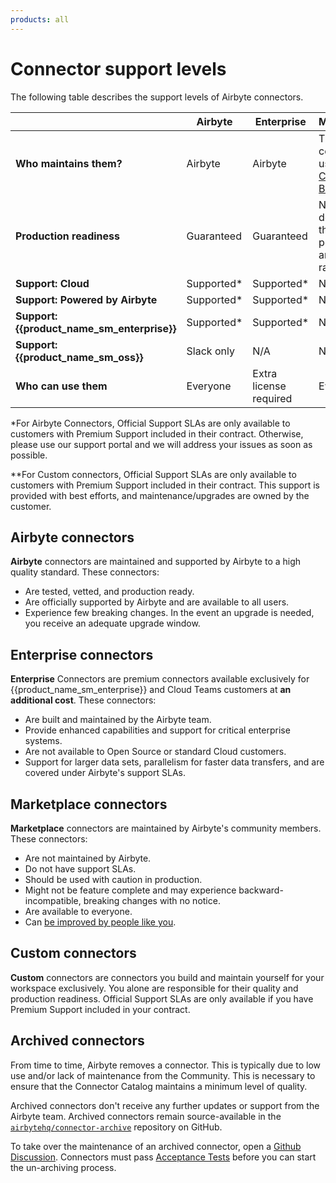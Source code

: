 ```yaml
---
products: all
---
```


# Connector support levels

The following table describes the support levels of Airbyte connectors.

|                                      | Airbyte     | Enterprise             | Marketplace                                                                                                                | Custom         |
| ------------------------------------ | ----------- | ---------------------- | -------------------------------------------------------------------------------------------------------------------------- | -------------- |
| **Who maintains them?**              | Airbyte     | Airbyte                | The community, using the [Connector Builder](https://docs.airbyte.com/connector-development/connector-builder-ui/overview) | You            |
| **Production readiness**             | Guaranteed  | Guaranteed             | No SLAs, docs show their popularity and success rate data                                                                  | Not guaranteed |
| **Support: Cloud**                   | Supported\* | Supported\*            | No Support                                                                                                                 | Supported\*\*  |
| **Support: Powered by Airbyte**      | Supported\* | Supported\*            | No Support                                                                                                                 | Supported\*\*  |
| **Support: {{product_name_sm_enterprise}}** | Supported\* | Supported\*            | No Support                                                                                                                 | Supported\*\*  |
| **Support: {{product_name_sm_oss}}**  | Slack only  | N/A                    | No Support                                                                                                                 | Slack only     |
| **Who can use them**                 | Everyone    | Extra license required | Everyone                                                                                                                   | You            |

\*For Airbyte Connectors, Official Support SLAs are only available to customers with Premium
Support included in their contract. Otherwise, please use our support portal and we will address
your issues as soon as possible.

\*\*For Custom connectors, Official Support SLAs are only available to customers with Premium
Support included in their contract. This support is provided with best efforts, and
maintenance/upgrades are owned by the customer.

## Airbyte connectors

**Airbyte** connectors are maintained and supported by Airbyte to a high quality standard. These connectors:

- Are tested, vetted, and production ready.
- Are officially supported by Airbyte and are available to all users.
- Experience few breaking changes. In the event an upgrade is needed, you receive an adequate upgrade window.

## Enterprise connectors

**Enterprise** Connectors are premium connectors available exclusively for {{product_name_sm_enterprise}} and Cloud Teams customers at **an additional cost**. These connectors:

- Are built and maintained by the Airbyte team.
- Provide enhanced capabilities and support for critical enterprise systems.
- Are not available to Open Source or standard Cloud customers.
- Support for larger data sets, parallelism for faster data transfers, and are covered under Airbyte's support SLAs.

## Marketplace connectors

**Marketplace** connectors are maintained by Airbyte's community members. These connectors:

- Are not maintained by Airbyte.
- Do not have support SLAs.
- Should be used with caution in production.
- Might not be feature complete and may experience backward-incompatible, breaking changes with no notice.
- Are available to everyone.
- Can [be improved by people like you](../platform/contributing-to-airbyte/).

## Custom connectors

**Custom** connectors are connectors you build and maintain yourself for your workspace exclusively. You alone are responsible for their quality and production readiness. Official Support SLAs are only available if you have Premium Support included in your contract.

## Archived connectors

From time to time, Airbyte removes a connector. This is typically due to low use and/or lack of maintenance from the Community. This is necessary to ensure that the Connector Catalog maintains a minimum level of quality.

Archived connectors don't receive any further updates or support from the Airbyte team. Archived connectors remain source-available in the [`airbytehq/connector-archive`](https://github.com/airbytehq/connector-archive) repository on GitHub.

To take over the maintenance of an archived connector, open a [Github Discussion](https://github.com/airbytehq/airbyte/discussions/). Connectors must pass [Acceptance Tests](/platform/connector-development/testing-connectors/connector-acceptance-tests-reference) before you can start the un-archiving process.
